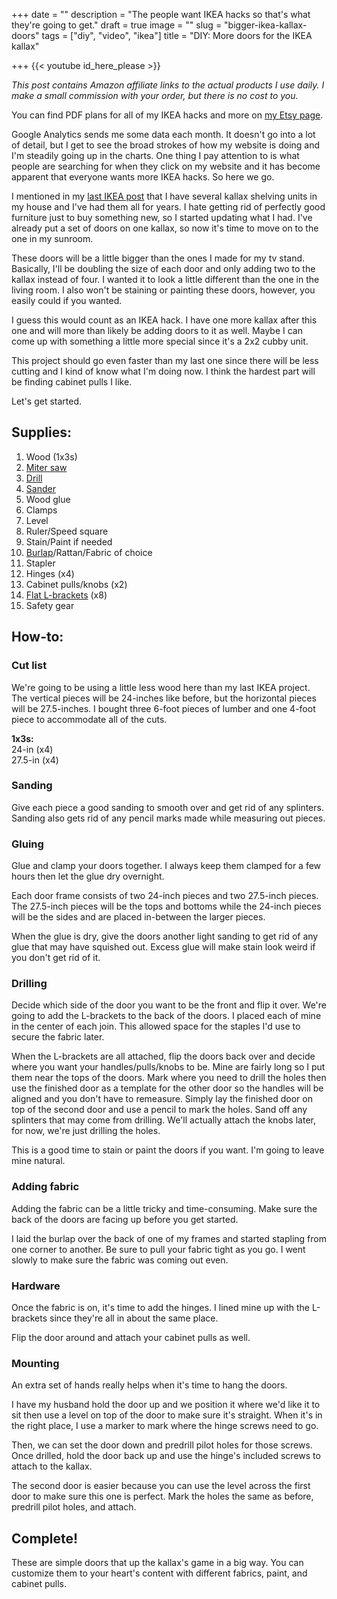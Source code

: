 +++
date = ""
description = "The people want IKEA hacks so that's what they're going to get."
draft = true
image = ""
slug = "bigger-ikea-kallax-doors"
tags = ["diy", "video", "ikea"]
title = "DIY: More doors for the IKEA kallax"

+++
{{< youtube id_here_please >}}

_This post contains Amazon affiliate links to the actual products I use daily. I make a small commission with your order, but there is no cost to you._

You can find PDF plans for all of my IKEA hacks and more on [my Etsy page](https://www.etsy.com/shop/CodysCraftyCo).

Google Analytics sends me some data each month. It doesn't go into a lot of detail, but I get to see the broad strokes of how my website is doing and I'm steadily going up in the charts. One thing I pay attention to is what people are searching for when they click on my website and it has become apparent that everyone wants more IKEA hacks. So here we go.

I mentioned in my [last IKEA post](https://craftycody.com/crafts/doors-ikea-kallax/) that I have several kallax shelving units in my house and I've had them all for years. I hate getting rid of perfectly good furniture just to buy something new, so I started updating what I had. I've already put a set of doors on one kallax, so now it's time to move on to the one in my sunroom.

These doors will be a little bigger than the ones I made for my tv stand. Basically, I'll be doubling the size of each door and only adding two to the kallax instead of four. I wanted it to look a little different than the one in the living room. I also won't be staining or painting these doors, however, you easily could if you wanted.

I guess this would count as an IKEA hack. I have one more kallax after this one and will more than likely be adding doors to it as well. Maybe I can come up with something a little more special since it's a 2x2 cubby unit.

This project should go even faster than my last one since there will be less cutting and I kind of know what I'm doing now. I think the hardest part will be finding cabinet pulls I like.

Let's get started.

## Supplies:

 1. Wood (1x3s)
 2. [Miter saw](https://amzn.to/3zYLXCU)
 3. [Drill](https://amzn.to/3BHcK83)
 4. [Sander](https://amzn.to/3zzE71q)
 5. Wood glue
 6. Clamps
 7. Level
 8. Ruler/Speed square
 9. Stain/Paint if needed
10. [Burlap](https://amzn.to/3oTgz2m)/Rattan/Fabric of choice
11. Stapler
12. Hinges (x4)
13. Cabinet pulls/knobs (x2)
14. [Flat L-brackets](https://www.lowes.com/pd/ReliaBilt-ReliaBilt-1-1-2-in-Zinc-Plated-Flat-Corner-Brace-4-Pack/5003433045) (x8)
15. Safety gear

## How-to:

### Cut list

We're going to be using a little less wood here than my last IKEA project. The vertical pieces will be 24-inches like before, but the horizontal pieces will be 27.5-inches. I bought three 6-foot pieces of lumber and one 4-foot piece to accommodate all of the cuts.

**1x3s:**  
24-in (x4)  
27\.5-in (x4)

### Sanding

Give each piece a good sanding to smooth over and get rid of any splinters. Sanding also gets rid of any pencil marks made while measuring out pieces.

### Gluing

Glue and clamp your doors together. I always keep them clamped for a few hours then let the glue dry overnight.

Each door frame consists of two 24-inch pieces and two 27.5-inch pieces. The 27.5-inch pieces will be the tops and bottoms while the 24-inch pieces will be the sides and are placed in-between the larger pieces.

When the glue is dry, give the doors another light sanding to get rid of any glue that may have squished out. Excess glue will make stain look weird if you don't get rid of it.

### Drilling

Decide which side of the door you want to be the front and flip it over. We're going to add the L-brackets to the back of the doors. I placed each of mine in the center of each join. This allowed space for the staples I'd use to secure the fabric later.

When the L-brackets are all attached, flip the doors back over and decide where you want your handles/pulls/knobs to be. Mine are fairly long so I put them near the tops of the doors. Mark where you need to drill the holes then use the finished door as a template for the other door so the handles will be aligned and you don't have to remeasure. Simply lay the finished door on top of the second door and use a pencil to mark the holes. Sand off any splinters that may come from drilling. We'll actually attach the knobs later, for now, we're just drilling the holes.

This is a good time to stain or paint the doors if you want. I'm going to leave mine natural.

### Adding fabric

Adding the fabric can be a little tricky and time-consuming. Make sure the back of the doors are facing up before you get started.

I laid the burlap over the back of one of my frames and started stapling from one corner to another. Be sure to pull your fabric tight as you go. I went slowly to make sure the fabric was coming out even.

### Hardware

Once the fabric is on, it's time to add the hinges. I lined mine up with the L-brackets since they're all in about the same place.

Flip the door around and attach your cabinet pulls as well.

### Mounting

An extra set of hands really helps when it's time to hang the doors.

I have my husband hold the door up and we position it where we'd like it to sit then use a level on top of the door to make sure it's straight. When it's in the right place, I use a marker to mark where the hinge screws need to go.

Then, we can set the door down and predrill pilot holes for those screws. Once drilled, hold the door back up and use the hinge's included screws to attach to the kallax.

The second door is easier because you can use the level across the first door to make sure this one is perfect. Mark the holes the same as before, predrill pilot holes, and attach.

## Complete!

These are simple doors that up the kallax's game in a big way. You can customize them to your heart's content with different fabrics, paint, and cabinet pulls.